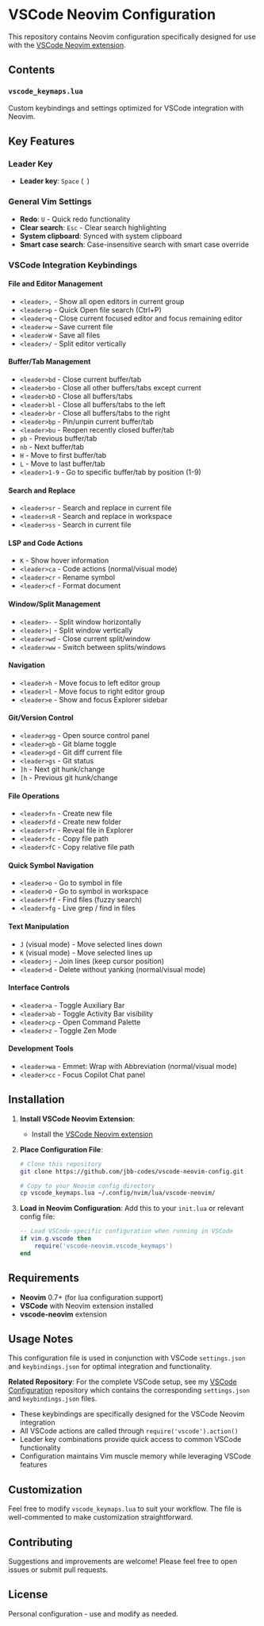 # VSCode Neovim Configuration

This repository contains Neovim configuration specifically designed for use with the [VSCode Neovim extension](https://github.com/vscode-neovim/vscode-neovim).

## Contents

### `vscode_keymaps.lua`
Custom keybindings and settings optimized for VSCode integration with Neovim.

## Key Features

### Leader Key
- **Leader key**: `Space` (` `)

### General Vim Settings
- **Redo**: `U` - Quick redo functionality
- **Clear search**: `Esc` - Clear search highlighting
- **System clipboard**: Synced with system clipboard
- **Smart case search**: Case-insensitive search with smart case override

### VSCode Integration Keybindings

#### File and Editor Management
- `<leader>,` - Show all open editors in current group
- `<leader>p` - Quick Open file search (Ctrl+P)
- `<leader>q` - Close current focused editor and focus remaining editor
- `<leader>w` - Save current file
- `<leader>W` - Save all files
- `<leader>/` - Split editor vertically

#### Buffer/Tab Management
- `<leader>bd` - Close current buffer/tab
- `<leader>bo` - Close all other buffers/tabs except current
- `<leader>bD` - Close all buffers/tabs
- `<leader>bl` - Close all buffers/tabs to the left
- `<leader>br` - Close all buffers/tabs to the right
- `<leader>bp` - Pin/unpin current buffer/tab
- `<leader>bu` - Reopen recently closed buffer/tab
- `pb` - Previous buffer/tab
- `nb` - Next buffer/tab
- `H` - Move to first buffer/tab
- `L` - Move to last buffer/tab
- `<leader>1-9` - Go to specific buffer/tab by position (1-9)

#### Search and Replace
- `<leader>sr` - Search and replace in current file
- `<leader>sR` - Search and replace in workspace
- `<leader>ss` - Search in current file

#### LSP and Code Actions
- `K` - Show hover information
- `<leader>ca` - Code actions (normal/visual mode)
- `<leader>cr` - Rename symbol
- `<leader>cf` - Format document

#### Window/Split Management
- `<leader>-` - Split window horizontally
- `<leader>|` - Split window vertically
- `<leader>wd` - Close current split/window
- `<leader>ww` - Switch between splits/windows

#### Navigation
- `<leader>h` - Move focus to left editor group
- `<leader>l` - Move focus to right editor group
- `<leader>e` - Show and focus Explorer sidebar

#### Git/Version Control
- `<leader>gg` - Open source control panel
- `<leader>gb` - Git blame toggle
- `<leader>gd` - Git diff current file
- `<leader>gs` - Git status
- `]h` - Next git hunk/change
- `[h` - Previous git hunk/change

#### File Operations
- `<leader>fn` - Create new file
- `<leader>fd` - Create new folder
- `<leader>fr` - Reveal file in Explorer
- `<leader>fc` - Copy file path
- `<leader>fC` - Copy relative file path

#### Quick Symbol Navigation
- `<leader>o` - Go to symbol in file
- `<leader>O` - Go to symbol in workspace
- `<leader>ff` - Find files (fuzzy search)
- `<leader>fg` - Live grep / find in files

#### Text Manipulation
- `J` (visual mode) - Move selected lines down
- `K` (visual mode) - Move selected lines up
- `<leader>j` - Join lines (keep cursor position)
- `<leader>d` - Delete without yanking (normal/visual mode)

#### Interface Controls
- `<leader>a` - Toggle Auxiliary Bar
- `<leader>ab` - Toggle Activity Bar visibility
- `<leader>cp` - Open Command Palette
- `<leader>z` - Toggle Zen Mode

#### Development Tools
- `<leader>wa` - Emmet: Wrap with Abbreviation (normal/visual mode)
- `<leader>cc` - Focus Copilot Chat panel

## Installation

1. **Install VSCode Neovim Extension**:
   - Install the [VSCode Neovim extension](https://marketplace.visualstudio.com/items?itemName=asvetliakov.vscode-neovim)

2. **Place Configuration File**:
   ```bash
   # Clone this repository
   git clone https://github.com/jbb-codes/vscode-neovim-config.git
   
   # Copy to your Neovim config directory
   cp vscode_keymaps.lua ~/.config/nvim/lua/vscode-neovim/
   ```

3. **Load in Neovim Configuration**:
   Add this to your `init.lua` or relevant config file:
   ```lua
   -- Load VSCode-specific configuration when running in VSCode
   if vim.g.vscode then
       require('vscode-neovim.vscode_keymaps')
   end
   ```

## Requirements

- **Neovim** 0.7+ (for lua configuration support)
- **VSCode** with Neovim extension installed
- **vscode-neovim** extension

## Usage Notes

This configuration file is used in conjunction with VSCode `settings.json` and `keybindings.json` for optimal integration and functionality.

**Related Repository**: For the complete VSCode setup, see my [VSCode Configuration](https://github.com/jbb-codes/VSCode-config) repository which contains the corresponding `settings.json` and `keybindings.json` files.

- These keybindings are specifically designed for the VSCode Neovim integration
- All VSCode actions are called through `require('vscode').action()`
- Leader key combinations provide quick access to common VSCode functionality
- Configuration maintains Vim muscle memory while leveraging VSCode features

## Customization

Feel free to modify `vscode_keymaps.lua` to suit your workflow. The file is well-commented to make customization straightforward.

## Contributing

Suggestions and improvements are welcome! Please feel free to open issues or submit pull requests.

## License

Personal configuration - use and modify as needed.
